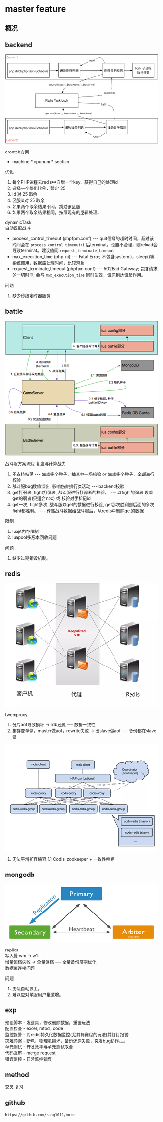 # master feature

## 概况

## backend

![img](master-cron.png)

crontab方案  

- machine \* cpunum * section

优化

1. 每个PHP进程去redis中自增一个key，获得自己的处理id
2. 选择一个优化比例，暂定 25
3. id 对 25 取余
4. 区服id对 25 取余
5. 如果两个取余结果不同，跳过该区服
6. 如果两个取余结果相同，按照现有的逻辑处理。

dynamicTask  
自动匹配战斗  

- process_control_timeout (phpfpm.conf) --- quit信号的超时时间，超过该时间会在 `process_control_timeout+1` 后terminat。设置不合理，则reload会导致terminat。建议值同 `request_terminate_timeout`
- max_execution_time (php.ini) --- Fatal Error; 不包含system()，sleep()等系统调用，数据库处理时间，比较鸡肋
- request_terminate_timeout (phpfpm.conf) --- 502Bad Gateway; 包含请求的一切时间; 会与 `max_execution_time` 同时生效，谁先到达谁起作用。

问题

1. 缺少秒级定时器服务

## battle

![img](master-abaddon.png)

战斗服方案流程 复盘与计算战力

1. 不支持扫荡 --- 生成多个种子，抽其中一场校验 or 生成多个种子，全部进行校验
2. 战斗服bug数值溢出, 影响伤害排行类活动 --- backend校验
3. get打弱者, fight打强者, 战斗服进行打弱者的校验。 --- 以fight的强者 覆盖 get的弱者(只适合npc) 或 校验对手标记id
4. get一次, fight多次, 战斗服以get的数据进行校验, get那次胜利则后面的多次fight都胜利。 --- 传递战斗数据给战斗服后，从redis中删除get的数据

限制

1. luajit内存限制
2. luapool多版本回收问题

问题

1. 缺少过期销毁机制。

## redis

![img](master-twemproxy.png)  

twemproxy  

1. 分片aof导致损坏 -> rdb还原 --- 数据一致性  
2. 集群变单例，master做aof，rewrite失败 -> 改slave做aof --- 备份都在slave做  

![img](master-codis.png)

1. 无法平滑扩容缩容
    1.1 Codis: zookeeper + 一致性哈希

## mongodb

![img](master-mongodb-replica.png)  

replica  
写入慢 wm -> w1  
增量回档失败 -> 全量回档 --- 全量备份周期优化  
数据库连接问题  

问题

1. 无法自动换主。
2. 难以应对单服用户量激增。

## exp

预设脚本 - 发道具，修改删除数据，重置玩法  
配置检查 - excel, mtool, code  
监控报警 - 对redis持久化数据监控(尤其有赛程的玩法)并钉钉报警  
灾难预案 - 断电，物理机损坏，备份还原失败，突发bug协作。。。  
单元测试 - 开发效率与单元测试取舍  
代码互审 - merge request  
错误监控 - 日常监控错误  

## method

交叉
复习

## github

`https://github.com/sung1011/note`

